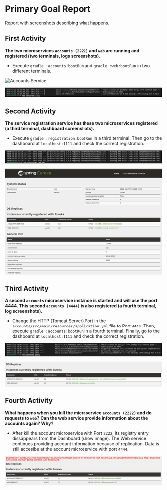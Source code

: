 # Primary Goal Report

Report with screenshots describing what happens.

## First Activity

**The two microservices `accounts (2222)` and `web` are running and registered (two terminals, logs screenshots).**

* Execute `gradle :accounts:bootRun` and `gradle :web:bootRun` in two different terminals.

![Accounts Service](iscreenShots/accounts_service_running.png)

![Web Service](screenShots/web_service_running.png)

## Second Activity

**The service registration service has these two microservices registered (a third terminal, dashboard screenshots).**

* Execute `gradle :registration:bootRun`   in a third terminal. Then go to the dashboard at `localhost:1111` and check the correct registration.

![Registration Service](screenShots/registration_service_running.png)

![Registration Dashboard](screenShots/registration_dashboard.png)

## Third Activity

**A second `accounts` microservice instance is started and will use the port 4444. This second `accounts (4444)` is also registered (a fourth terminal, log screenshots).**

* Change the HTTP (Tomcat Server) Port in the `accounts/src/main/resources/application.yml` file to Port `4444`. Then, execute `gradle :accounts:bootRun`   in a fourth terminal. Finally, go to the dashboard at `localhost:1111` and check the correct registration.

![Accounts 2 Service](screenShots/accounts2_service_running.png)

![Registration Dashboard 2](screenShots/dashboard_twoAccountsServices.png)

## Fourth Activity

**What happens when you kill the microservice `accounts (2222)` and do requests to `web`?**
**Can the web service provide information about the accounts again? Why?**

* After kill the account microservice with Port `2222`, its registry entry dissappears from the Dashboard (show image). The Web service continues providing account information because of replication. Data is still accesibe at the account microservice with port `4444`.

![Registration Dashboard One Killed](screenShots/dashboard_firstAccountService_killed.png)
